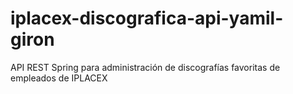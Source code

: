 # iplacex-discografica-api-yamil-giron
API REST Spring para administración de discografías favoritas de empleados de IPLACEX
